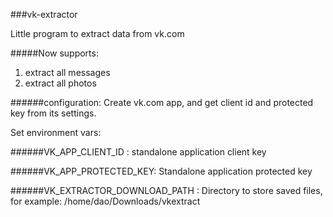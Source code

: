 ###vk-extractor

Little program to extract data from vk.com

#####Now supports:
1. extract all messages
2. extract all photos 


######configuration:
Create vk.com app, and get client id and protected key from its settings.

Set environment vars: 

######VK_APP_CLIENT_ID : standalone application client key

######VK_APP_PROTECTED_KEY: Standalone application protected key

######VK_EXTRACTOR_DOWNLOAD_PATH : Directory to store saved files, for example: /home/dao/Downloads/vkextract
